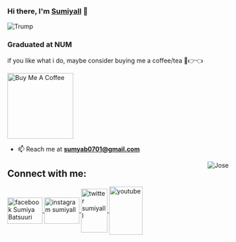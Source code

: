 ### Hi there, I'm [Sumiyall](https://sumiyall.github.io) 👋
<img align="center" alt=Trump  src="https://thumbs.gfycat.com/FlashyAbandonedAfghanhound-size_restricted.gif">



<h3>Graduated at NUM</h3>


if you like what i do, maybe consider buying me a coffee/tea 🥺👉👈

<a href="https://www.buymeacoffee.com/sumyab0701" target="_blank"><img src="https://cdn.buymeacoffee.com/buttons/v2/default-red.png" alt="Buy Me A Coffee" width="150" ></a>


- 📫 Reach me at **sumyab0701@gmail.com**


<img align="right" alt=Jose src="https://media0.giphy.com/media/cL4a5A9Sc7ctTW9XOV/giphy.gif">


## Connect with me:

<p align = "center">

<p align="left">
  <a href="https://www.facebook.com/fuusda/" target="blank">
    <img align="center" src="https://raw.githubusercontent.com/rahuldkjain/github-profile-readme-generator/master/src/images/icons/Social/facebook.svg" alt="facebook Sumiya Batsuuri"       height="60" width="80"/>
  </a>
  <a href="https://www.instagram.com/sumiyall/" target="blank">
    <img align="center" src="https://raw.githubusercontent.com/rahuldkjain/github-profile-readme-generator/master/src/images/icons/Social/instagram.svg" alt="instagram sumiyall"             height="60" width="80"/>
  </a>
  <a href="https://twitter.com/sumiyalll" target="blank">
    <img align="center" src="https://raw.githubusercontent.com/rahuldkjain/github-profile-readme-generator/master/src/images/icons/Social/twitter.svg" alt="twitter sumiyalll"             height="100" width="60"/>
  
  <a href="https://www.youtube.com/channel/UC3UG5fvLSkK0fwy5R0j7I-g" target="blank">
    <img align="center" src="https://raw.githubusercontent.com/rahuldkjain/github-profile-readme-generator/master/src/images/icons/Social/youtube.svg"     alt="youtube" height="110" width="76" />
  </a>
</p>
 
